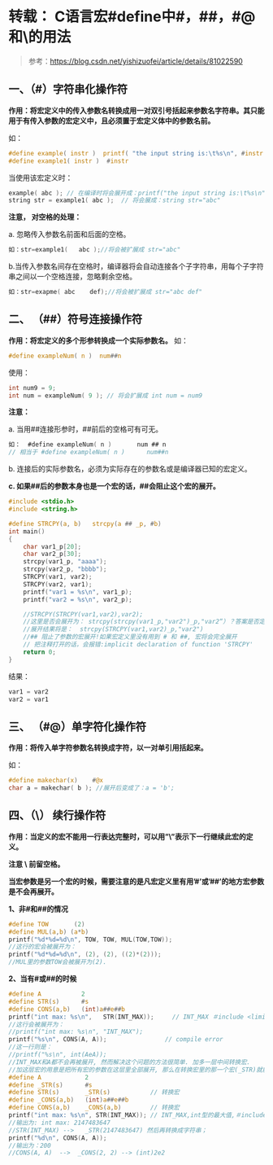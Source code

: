 # 转载： C语言宏#define中#，##，#@和\的用法

> 参考：https://blog.csdn.net/yishizuofei/article/details/81022590

## 一、（#）字符串化操作符

**作用：将宏定义中的传入参数名转换成用一对双引号括起来参数名字符串。其只能用于有传入参数的宏定义中，且必须置于宏定义体中的参数名前。**

如：

```c
#define example( instr )  printf( "the input string is:\t%s\n", #instr )
#define example1( instr )  #instr
```

当使用该宏定义时：

```c
example( abc ); // 在编译时将会展开成：printf("the input string is:\t%s\n","abc")
string str = example1( abc );  // 将会展成：string str="abc"
```

**注意， 对空格的处理：**

a. 忽略传入参数名前面和后面的空格。

```c
如：str=example1(   abc );//将会被扩展成 str="abc"
```

b.当传入参数名间存在空格时，编译器将会自动连接各个子字符串，用每个子字符串之间以一个空格连接，忽略剩余空格。

```c
如：str=exapme( abc    def);//将会被扩展成 str="abc def"
```

## 二、 （##）符号连接操作符

**作用：将宏定义的多个形参转换成一个实际参数名。** 
如：

```c
#define exampleNum( n )  num##n
```

使用：

```c
int num9 = 9;
int num = exampleNum( 9 ); // 将会扩展成 int num = num9
```

**注意：**

a. 当用##连接形参时，##前后的空格可有可无。

```c
如：  #define exampleNum( n )       num ## n                 
// 相当于 #define exampleNum( n )      num##n
```

b. 连接后的实际参数名，必须为实际存在的参数名或是编译器已知的宏定义。

**c. 如果##后的参数本身也是一个宏的话，##会阻止这个宏的展开。**

```c
#include <stdio.h>
#include <string.h>

#define STRCPY(a, b)   strcpy(a ## _p, #b)
int main()
{
    char var1_p[20];
    char var2_p[30];
    strcpy(var1_p, "aaaa");
    strcpy(var2_p, "bbbb");
    STRCPY(var1, var2);
    STRCPY(var2, var1);
    printf("var1 = %s\n", var1_p);
    printf("var2 = %s\n", var2_p);

    //STRCPY(STRCPY(var1,var2),var2);
    //这里是否会展开为： strcpy(strcpy(var1_p,"var2")_p,"var2“）？答案是否定的：
    //展开结果将是：  strcpy(STRCPY(var1,var2)_p,"var2")
    //## 阻止了参数的宏展开!如果宏定义里没有用到 # 和 ##, 宏将会完全展开
    // 把注释打开的话，会报错:implicit declaration of function 'STRCPY'
    return 0;
}  
```

结果：

```c
var1 = var2
var2 = var1
```

## 三、 （#@）单字符化操作符

**作用：将传入单字符参数名转换成字符，以一对单引用括起来。**

如：

```c
#define makechar(x)    #@x
char a = makechar( b ); //展开后变成了：a = 'b';
```

## 四、（\） 续行操作符

**作用：当定义的宏不能用一行表达完整时，可以用”\”表示下一行继续此宏的定义。**

**注意 \ 前留空格。**

**当宏参数是另一个宏的时候，需要注意的是凡宏定义里有用’#’或’##’的地方宏参数是不会再展开。**

**1、非#和##的情况**

```c
#define TOW       (2) 
#define MUL(a,b) (a*b) 
printf("%d*%d=%d\n", TOW, TOW, MUL(TOW,TOW)); 
//这行的宏会被展开为： 
printf("%d*%d=%d\n", (2), (2), ((2)*(2))); 
//MUL里的参数TOW会被展开为(2). 
```

**2、当有#或##的时候**

```c
#define A           2
#define STR(s)      #s 
#define CONS(a,b)   (int)a##e##b
printf("int max: %s\n",   STR(INT_MAX));     // INT_MAX ＃include <limits>
//这行会被展开为： 
//printf("int max: %s\n", "INT_MAX"); 
printf("%s\n", CONS(A, A));                // compile error  
//这一行则是： 
//printf("%s\n", int(AeA)); 
//INT_MAX和A都不会再被展开, 然而解决这个问题的方法很简单. 加多一层中间转换宏.
//加这层宏的用意是把所有宏的参数在这层里全部展开, 那么在转换宏里的那一个宏(_STR)就能得到正确的宏参数. 
#define A            2
#define _STR(s)      #s 
#define STR(s)       _STR(s)           // 转换宏 
#define _CONS(a,b)   (int)a##e##b 
#define CONS(a,b)    _CONS(a,b)        // 转换宏 
printf("int max: %s\n", STR(INT_MAX)); // INT_MAX,int型的最大值,＃include <limits>
//输出为: int max: 2147483647 
//STR(INT_MAX) -->   _STR(2147483647) 然后再转换成字符串； 
printf("%d\n", CONS(A, A)); 
//输出为：200 
//CONS(A, A)  -->  _CONS(2, 2) --> (int)2e2 
```